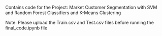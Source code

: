 Contains code for the Project: Market Customer Segmentation with SVM and Random Forest Classifiers and K-Means Clustering


Note: Please upload the Train.csv and Test.csv files before running the final_code.ipynb file

